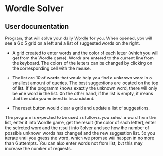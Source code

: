 # Wordle Solver
## User documentation

Program, that will solve your daily [Wordle](https://www.nytimes.com/games/wordle/index.html) for you. When opened, you will see a 6 x 5 grid on a left and a list of suggested words on the right.

- A grid created to enter words and the color of each letter (which you will get from the Wordle game). Words are entered to the current line from the keyboard. The colors of the letters can be changed by clicking on the corresponding cell with the mouse.

- The list are 10 of words that would help you find a unknown word in a smallest amount of queries. The best suggestions are located on the top of list. If the programm knows exactly the unknown word, there will only be one word in the list. On the other hand, if the list is empty, it means that the data you entered is inconsistent.

- The reset button would clear a grid and update a list of suggestions.

The program is expected to be used as follows: you select a word from the list, enter it into Wordle game, get the result (the color of each letter), enter the selected word and the result into Solver and see how the number of possible unknown words has changed and the new suggestion list. So you iterate until you guess the word, which we promise will happen in no more than 6 attempts. You can also enter words not from list, but this may increase the number of requests.